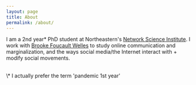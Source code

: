 ```yaml
---
layout: page
title: About
permalink: /about/
---
```


I am a 2nd year* PhD student at Northeastern's [Network Science Institute](https://www.networkscienceinstitute.org/). I work with [Brooke Foucault Welles](http://brooke-welles.squarespace.com/) to study online communication and marginalization, and the ways social media/the Internet interact with + modify social movements. 

<br>
\* I actually prefer the term 'pandemic 1st year'
